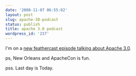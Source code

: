 ```yaml
---
date: '2008-11-07 06:55:02'
layout: post
slug: apache-30-podcast
status: publish
title: apache 3.0 podcast
wordpress_id: '237'
---
```


I'm on a [new feathercast episode talking about Apache 3.0](http://feathercast.org/?p=65).

ps, New Orleans and ApacheCon is fun.

pss. Last day is Today.
